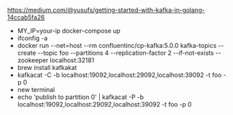 https://medium.com/@yusufs/getting-started-with-kafka-in-golang-14ccab5fa26

- MY_IP=your-ip docker-compose up
- ifconfig -a
- docker run --net=host --rm confluentinc/cp-kafka:5.0.0 kafka-topics --create --topic foo --partitions 4 --replication-factor 2 --if-not-exists --zookeeper localhost:32181
- brew install kafkakat
- kafkacat -C -b localhost:19092,localhost:29092,localhost:39092 -t foo -p 0
- new terminal
- echo 'publish to partition 0' | kafkacat -P -b localhost:19092,localhost:29092,localhost:39092 -t foo -p 0